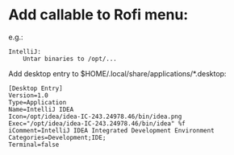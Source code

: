 # Add callable to Rofi menu:
e.g.:

    IntelliJ: 
        Untar binaries to /opt/...


Add desktop entry to $HOME/.local/share/applications/*.desktop:

```
[Desktop Entry]
Version=1.0
Type=Application
Name=IntelliJ IDEA
Icon=/opt/idea/idea-IC-243.24978.46/bin/idea.png
Exec="/opt/idea/idea-IC-243.24978.46/bin/idea" %f
iComment=IntelliJ IDEA Integrated Development Environment
Categories=Development;IDE;
Terminal=false
```
